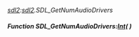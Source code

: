 _[sdl2](../../modules/sdl2/sdl2-module.md):[sdl2](../../modules/sdl2/sdl2-module.md).SDL\_GetNumAudioDrivers_
##### Function SDL\_GetNumAudioDrivers:[Int](../../modules/wonkey/wonkey-types-int.md)(  )
